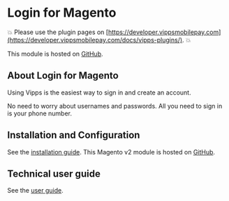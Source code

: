 <!-- START_METADATA
---
title: Login for Magento plugin
sidebar_label: Introduction
sidebar_position: 1
hide_table_of_contents: true
pagination_next: null
pagination_prev: null
---
END_METADATA -->

# Login for Magento

<!-- START_COMMENT -->
💥 Please use the plugin pages on [https://developer.vippsmobilepay.com](https://developer.vippsmobilepay.com/docs/vipps-plugins/). 💥
<!-- END_COMMENT -->

This module is hosted on [GitHub](https://github.com/vippsas/vipps-login-magento).

## About Login for Magento

Using Vipps is the easiest way to sign in and create an account.

No need to worry about usernames and passwords. All you need to sign in is your phone number.

## Installation and Configuration

See the [installation guide](INSTALL.md).
This Magento v2 module is hosted on [GitHub](https://github.com/vippsas/vipps-login-magento).

## Technical user guide

See the [user guide](Technical-User-Guide.md).
